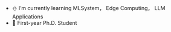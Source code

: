 - ⛄️ I’m currently learning MLSystem， Edge Computing， LLM Applications
- 🔮 First-year Ph.D. Student

